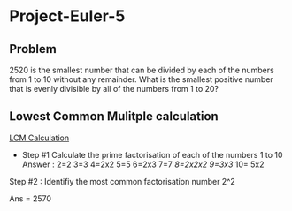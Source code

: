 # Project-Euler-5 

## Problem  
2520 is the smallest number that can be divided by each of the numbers from 1 to 10 without any remainder.
What is the smallest positive number that is evenly divisible by all of the numbers from 1 to 20?



## Lowest Common Mulitple calculation
[LCM Calculation](https://www.math.toronto.edu/mathnet/questionCorner/lcm.html)  
* Step #1 Calculate the prime factorisation of each of the numbers 1 to 10 
Answer : 2=2 3=3 4=2x2 5=5 6=2x3 7=7 *8=2x2x2* *9=3x3* 10= 5x2 

Step #2 : Identifiy the most common factorisation number 
2^2

Ans = 2570
